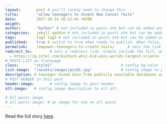 ```yaml
---
layout:       post # you'll rarely need to change this
title:        "allow teenagers to Invent New Cancer Tests"
date:         2017-10-14 18:22:44 +0200
weight:       
author:       "Author" # not included in posts atm but can be added and used later
categories:   jekyll update # not included in posts atm but can be added and used later
tags:         tag1 tag2 # not included in posts atm but can be added and used later
published:    true # switch to true when ready to publish. When false, you can check your links and share drafts using the github file for this page e.g https://github.com/sparcopen/open-to/blob/master/_posts/2017-04-10-welcome-to-jekyll.markdown
permalink:    /empower-teenagers-to-create-tests/      # sets the link for the post. E.g permalink: /battle-disease/
redirect_to:        # sets a redirect link. Simple include the full, absolute link you want below
  - https://iq.intel.com/biotech-whiz-kid-wins-worlds-largest-science-fair/
# POSTS LIST on frontpage
class:       "style1"                               # config bg-color to post list card (1 to 5)
list-image:  "/assets/images/pic01.jpg"             # config image to post list card (1 to 15 are generic colors and will fit with anything used if no images can be found)
description: A teenager mined data from publicly available databases and developed a machine learning tool to study mutations of a gene linked to many kinds of cancer.
# POST HEADER in this post
header-image:       # config image to post header
alt-image:   # config image description to alt att.

# All posts image
# all-posts-image: # an image for use on all posts
---
```

Read the full story [here](https://iq.intel.com/biotech-whiz-kid-wins-worlds-largest-science-fair/).
